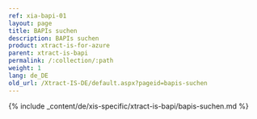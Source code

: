 ```yaml
---
ref: xia-bapi-01
layout: page
title: BAPIs suchen
description: BAPIs suchen
product: xtract-is-for-azure
parent: xtract-is-bapi
permalink: /:collection/:path
weight: 1
lang: de_DE
old_url: /Xtract-IS-DE/default.aspx?pageid=bapis-suchen
---
```

{% include _content/de/xis-specific/xtract-is-bapi/bapis-suchen.md %}
